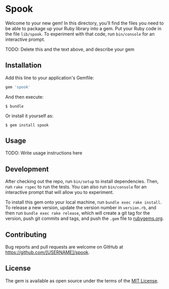 # Spook

Welcome to your new gem! In this directory, you'll find the files you need to be able to package up your Ruby library into a gem. Put your Ruby code in the file `lib/spook`. To experiment with that code, run `bin/console` for an interactive prompt.

TODO: Delete this and the text above, and describe your gem

## Installation

Add this line to your application's Gemfile:

```ruby
gem 'spook'
```

And then execute:

    $ bundle

Or install it yourself as:

    $ gem install spook

## Usage

TODO: Write usage instructions here

## Development

After checking out the repo, run `bin/setup` to install dependencies. Then, run `rake rspec` to run the tests. You can also run `bin/console` for an interactive prompt that will allow you to experiment.

To install this gem onto your local machine, run `bundle exec rake install`. To release a new version, update the version number in `version.rb`, and then run `bundle exec rake release`, which will create a git tag for the version, push git commits and tags, and push the `.gem` file to [rubygems.org](https://rubygems.org).

## Contributing

Bug reports and pull requests are welcome on GitHub at https://github.com/[USERNAME]/spook.


## License

The gem is available as open source under the terms of the [MIT License](http://opensource.org/licenses/MIT).

